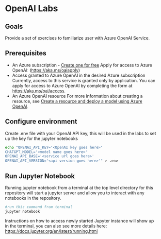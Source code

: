 # OpenAI Labs

## Goals

Provide a set of exercises to familiarize user with Azure OpenAI Service.

## Prerequisites

- An Azure subscription - [Create one for free](https://azure.microsoft.com/free/cognitive-services)
Apply for access to Azure OpenAI: (https://aka.ms/oaiapply)
- Access granted to Azure OpenAI in the desired Azure subscription
  Currently, access to this service is granted only by application. You can apply for access to Azure OpenAI by completing the form at <https://aka.ms/oai/access>. 
- An Azure OpenAI resource
  For more information about creating a resource, see [Create a resource and deploy a model using Azure OpenAI](https://learn.microsoft.com/en-us/azure/cognitive-services/openai/how-to/create-resource).

## Configure environment

Create .env file with your OpenAI API key, this will be used in the labs to set up the key for the jupyter notebooks
  
```bash
echo "OPENAI_API_KEY='<OpenAI key goes here>'
CHATGPT_MODEL='<model name goes here>'
OPENAI_API_BASE='<service url goes here>'
OPENAI_API_VERSION='<api version goes here>'" > .env
```

## Run Jupyter Notebook

Running jupyter notebook from a terminal at the top level directory for this repository will start a jupyter server and allow you to interact with any notebooks in the repository.

```bash
#run this command from terminal
jupyter notebook
```

Instructions on how to access newly started Jupyter instance will show up in the terminal, you can also see more details here:
<https://docs.jupyter.org/en/latest/running.html>
